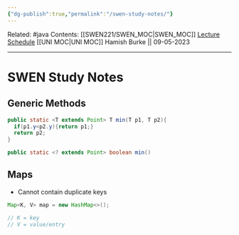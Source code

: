 ```yaml
---
{"dg-publish":true,"permalink":"/swen-study-notes/"}
---
```



Related: #java 
Contents: [[SWEN221/SWEN_MOC\|SWEN_MOC]]
[Lecture Schedule](https://ecs.wgtn.ac.nz/Courses/SWEN221_2023T1/LectureSchedule)
[[UNI MOC\|UNI MOC]]
Hamish Burke || 09-05-2023
***

# SWEN Study Notes

## Generic Methods

```java
public static <T extends Point> T min(T p1, T p2){   
  if(p1.y<p2.y){return p1;}
  return p2;
}

public static <? extends Point> boolean min()

```

## Maps

- Cannot contain duplicate keys

```java
Map<K, V> map = new HashMap<>();

// K = key
// V = value/entry 
```


